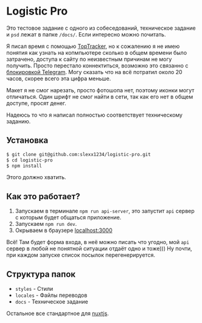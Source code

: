 # Logistic Pro

Это тестовое задание с одного из собеседований, техническое задание и `psd` лежат в папке `/docs/`.
Если интересно можно почитать. 

Я писал время с помощью [TopTracker](https://www.toptal.com/tracker/), но к сожалению я не имею
понятия как узнать на копмпьютере сколько в общем времени было затрачено, доступа к сайту 
по неизвестным причинам не могу получить. Просто перестало коннектиться, возможно это 
связанно с [блокировкой Telegram](https://www.google.ru/search?q=%D0%B1%D0%BB%D0%BE%D0%BA%D0%B8%D1%80%D0%BE%D0%B2%D0%BA%D0%B0+%D1%82%D0%B5%D0%BB%D0%B5%D0%B3%D1%80%D0%B0%D0%BC&oq=%D0%B1%D0%BB%D0%BE%D0%BA%D0%B8%D1%80%D0%BE%D0%B2%D0%BA%D0%B0+%D1%82%D0%B5&aqs=chrome.1.69i57j69i59j0l4.3461j0j7&sourceid=chrome&ie=UTF-8).
Могу сказать что на всё потратил около 20 часов, скорее всего эта цифра меньше.

Макет я не смог нарезать, просто фотошопа нет, поэтому иконки могут отличаться. Один шрифт
не смог найти в сети, так как его нет в общем доступе, просят денег.

Надеюсь то что я написал полностью соответствует техническому заданию.

## Установка

``` bash
$ git clone git@github.com:slexx1234/logistic-pro.git
$ cd logistic-pro
$ npm install
```

Этого должно хватить.

## Как это работает?

1. Запускаем в терминале `npm run api-server`, это запустит `api` сервер с которым
будет общаться приложение.
2. Запускаем `npm run dev`.
3. Окрываем в браузере [localhost:3000](http://localhost:3000/)

Всё! Там будет форма входа, в неё можно писать что угодно, мой `api` сервер в любой не понятной
ситуации отдаёт одно и тоже))) Ну почти, при каждом запуске список посылок перегенерируется.

## Структура папок

* `styles` - Стили
* `locales` - Файлы переводов
* `docs` - Техническое задание

Остальное все стандартное для [nuxtjs](https://ru.nuxtjs.org/).

